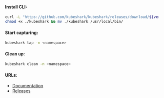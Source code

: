 #### Install CLI:
```bash
curl -L "https://github.com/kubeshark/kubeshark/releases/download/${version}/kubeshark_linux_amd64" -o kubeshark && \
chmod +x ./kubeshark && mv ./kubeshark /usr/local/bin/
```

#### Start capturing:
```bash
kubeshark tap -n <namespace>
```

#### Clean up:
```bash
kubeshark clean -n <namespace>
```

#### URLs:
- [Documentation](https://docs.kubeshark.co/en/introduction)
- [Releases](https://github.com/kubeshark/kubeshark/releases)

